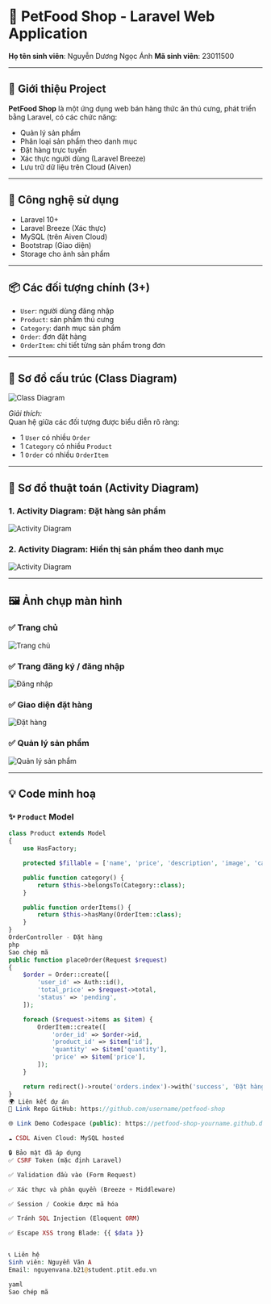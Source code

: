 # 🚀 PetFood Shop - Laravel Web Application

**Họ tên sinh viên**: Nguyễn Dương Ngọc Ánh
**Mã sinh viên**: 23011500

---

## 📝 Giới thiệu Project

**PetFood Shop** là một ứng dụng web bán hàng thức ăn thú cưng, phát triển bằng Laravel, có các chức năng:
- Quản lý sản phẩm
- Phân loại sản phẩm theo danh mục
- Đặt hàng trực tuyến
- Xác thực người dùng (Laravel Breeze)
- Lưu trữ dữ liệu trên Cloud (Aiven)

---

## 🧩 Công nghệ sử dụng

- Laravel 10+
- Laravel Breeze (Xác thực)
- MySQL (trên Aiven Cloud)
- Bootstrap (Giao diện)
- Storage cho ảnh sản phẩm

---

## 📦 Các đối tượng chính (3+)

- `User`: người dùng đăng nhập
- `Product`: sản phẩm thú cưng
- `Category`: danh mục sản phẩm
- `Order`: đơn đặt hàng
- `OrderItem`: chi tiết từng sản phẩm trong đơn

---

## 🧱 Sơ đồ cấu trúc (Class Diagram)

![Class Diagram](images/class-diagram.png)

*Giải thích:*  
Quan hệ giữa các đối tượng được biểu diễn rõ ràng:
- 1 `User` có nhiều `Order`
- 1 `Category` có nhiều `Product`
- 1 `Order` có nhiều `OrderItem`

---

## 🔁 Sơ đồ thuật toán (Activity Diagram)

### 1. Activity Diagram: Đặt hàng sản phẩm

![Activity Diagram](images/activity-order.png)

### 2. Activity Diagram: Hiển thị sản phẩm theo danh mục

![Activity Diagram](images/activity-filter-category.png)

---

## 🖼 Ảnh chụp màn hình

### ✅ Trang chủ

![Trang chủ](![z6742738895701_22536046c5e2bccb622adf1e76d7201e](https://github.com/user-attachments/assets/64e87a1b-c93e-43f2-831b-a4faa31765a0)
)

### ✅ Trang đăng ký / đăng nhập

![Đăng nhập](![z6742738905366_b971cab65abf1a8130eaad88c81dec2a](https://github.com/user-attachments/assets/15af7689-1a34-4155-b407-85b98d8c3320)
)

### ✅ Giao diện đặt hàng

![Đặt hàng](![z6742738892332_3799086cd15c479e8286f4657027d7ad](https://github.com/user-attachments/assets/dde9ee89-be87-4020-9133-9faad5c5ea44)
)

### ✅ Quản lý sản phẩm

![Quản lý sản phẩm](![z6742738904938_d573e532d8861741bc49c7d4717b048e](https://github.com/user-attachments/assets/79e78dbc-8caf-4263-ba75-5b876d8f94c9)
)

---

## 💡 Code minh hoạ

### ✨ `Product` Model

```php
class Product extends Model
{
    use HasFactory;

    protected $fillable = ['name', 'price', 'description', 'image', 'category_id'];

    public function category() {
        return $this->belongsTo(Category::class);
    }

    public function orderItems() {
        return $this->hasMany(OrderItem::class);
    }
}
OrderController - Đặt hàng
php
Sao chép mã
public function placeOrder(Request $request)
{
    $order = Order::create([
        'user_id' => Auth::id(),
        'total_price' => $request->total,
        'status' => 'pending',
    ]);

    foreach ($request->items as $item) {
        OrderItem::create([
            'order_id' => $order->id,
            'product_id' => $item['id'],
            'quantity' => $item['quantity'],
            'price' => $item['price'],
        ]);
    }

    return redirect()->route('orders.index')->with('success', 'Đặt hàng thành công!');
}
🌍 Liên kết dự án
🔗 Link Repo GitHub: https://github.com/username/petfood-shop

🌐 Link Demo Codespace (public): https://petfood-shop-yourname.github.dev

☁️ CSDL Aiven Cloud: MySQL hosted

🔒 Bảo mật đã áp dụng
✅ CSRF Token (mặc định Laravel)

✅ Validation đầu vào (Form Request)

✅ Xác thực và phân quyền (Breeze + Middleware)

✅ Session / Cookie được mã hóa

✅ Tránh SQL Injection (Eloquent ORM)

✅ Escape XSS trong Blade: {{ $data }}


📞 Liên hệ
Sinh viên: Nguyễn Văn A
Email: nguyenvana.b21@student.ptit.edu.vn

yaml
Sao chép mã
